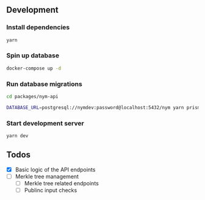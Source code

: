 ## Development

### Install dependencies

```bash
yarn
```

### Spin up database

```bash
docker-compose up -d
```

### Run database migrations

```bash
cd packages/nym-api
```

```bash
DATABASE_URL=postgresql://nymdev:password@localhost:5432/nym yarn prisma migrate dev --name init
```

### Start development server

```bash
yarn dev
```

## Todos
- [x] Basic logic of the API endpoints
- [ ] Merkle tree management
  - [ ] Merkle tree related endpoints
  - [ ] Publinc input checks

